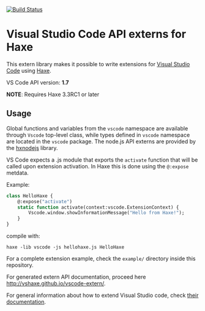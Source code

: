 [![Build Status](https://travis-ci.org/vshaxe/vscode-extern.svg?branch=master)](https://travis-ci.org/vshaxe/vscode-extern)
# Visual Studio Code API externs for Haxe

This extern library makes it possible to write extensions for [Visual Studio Code](https://code.visualstudio.com/)
using [Haxe](https://haxe.org/).

VS Code API version: **1.7**

**NOTE**: Requires Haxe 3.3RC1 or later

## Usage

Global functions and variables from the `vscode` namespace are available through `Vscode` top-level class,
while types defined in `vscode` namespace are located in the `vscode` package. The node.js API externs are
provided by the [hxnodejs](https://github.com/HaxeFoundation/hxnodejs) library.

VS Code expects a .js module that exports the `activate` function that will be called upon
extension activation. In Haxe this is done using the `@:expose` metdata.

Example:
```haxe
class HelloHaxe {
    @:expose("activate")
    static function activate(context:vscode.ExtensionContext) {
        Vscode.window.showInformationMessage("Hello from Haxe!");
    }
}
```

compile with:

```
haxe -lib vscode -js hellohaxe.js HelloHaxe
```

For a complete extension example, check the `example/` directory inside this repository.

For generated extern API documentation, proceed here http://vshaxe.github.io/vscode-extern/.

For general information about how to extend Visual Studio code,
check [their documentation](https://code.visualstudio.com/docs/extensions/overview).
